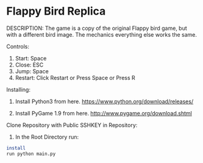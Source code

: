 # Flappy Bird Replica

DESCRIPTION: The game is a copy of the original Flappy bird game, but with a different bird image. The mechanics everything else works the same.

Controls: 
1. Start: Space
2. Close: ESC
3. Jump: Space
4. Restart: Click Restart or Press Space or Press R
          
Installing: 
1. Install Python3 from here. https://www.python.org/download/releases/

1. Install PyGame 1.9 from here. http://www.pygame.org/download.shtml

Clone Repository with Public SSHKEY in Repository:

1. In the Root Directory run:

```bash
install
run python main.py
```


